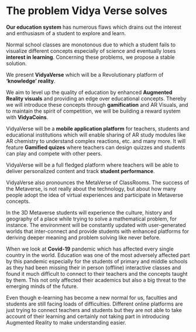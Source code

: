 # **The problem Vidya Verse solves**
**Our education system** has numerous flaws which drains out the interest and enthusiasm of a student to explore and learn.

Normal school classes are monotonous due to which a student fails to visualize different concepts especially of science and eventually loses **interest in learning**.
Concerning these problems, we propose a stable solution.

We present **VidyaVerse** which will be a Revolutionary platform of **‘knowledge’ reality**.

We aim to level up the quality of education by enhanced **Augmented Reality visuals** and providing an edge over educational concepts.
Thereby we will introduce these concepts through **gamification** and AR Visuals, and to maintain the spirit of competition, we will be building a reward system with **VidyaCoins**.

VidyaVerse will be a **mobile application platform** for teachers, students and educational institutions which will enable sharing of AR study modules like AR chemistry to understand complex reactions, etc. and many more. It will feature **Gamified quizes** where teachers can design quizzes and students can play and compete with other peers.

VidyaVerse will be a full fledged platform where teachers will be able to deliver personalized content and track **student performance**.

VidyaVerse also pronounces the MetaVerse of ClassRooms. 
The success of the Metaverse, is not really about the technology, but about how many people adopt the idea of virtual experiences and participate in Metaverse concepts. 

In the 3D Metaverse students will experience the culture, history and geography of a place while trying to solve a mathematical problem, for instance. The environment will be constantly updated with user-generated worlds that inter-connect and provide students with enhanced platforms for deriving deeper meaning and problem solving like never before.

When we look at **Covid-19** pandemic which has affected every single country in the world. Education was one of the most adversely affected part by this pandemic especially for the students of primary and middle schools as they had been missing their in person (offline) interactive classes and found it much difficult to connect to their teachers and the concepts taught by them. This not only affected their academics but also a big threat to the emerging minds of the future.

Even though e-learning has become a new normal for us, faculties and students are still facing loads of difficulties. Different online platforms are just trying to connect teachers and students but they are not able to take account of their learning and certainly not taking part in introducing Augmented Reality to make understanding easier.
